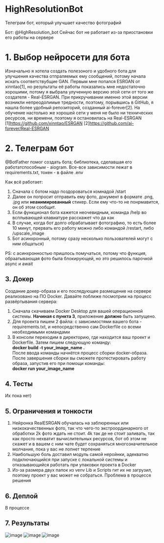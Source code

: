 # HighResolutionBot
Телеграм бот, который улучшает качество фотографий

Бот: @HighResolution_bot
Сейчас бот не работает из-за приостановки его работы на сервере 

# 1. Выбор нейросети для бота
Изначально я хотела создать полезоного и удобного бота для улучшения качества отпраляемых ему сообщений, потому начала искать соответствубщие GAN. Первым мне попался ESRGAN от xinntao[1], но результаты её работы показались мне недостаточно хорошими, потому я выбрала улученную версию этой сети от того же создателя - Real-ESRGAN. При прикручивании именно этой версии возникли непреодолимые тредности, поэтому, порывшись в GitHub, я нашла более удобный репозиторий, созданный ai-forever[2].
На обучение настолько же хорошей сети у меня не было ни технических ресурсов, ни времени, поэтому я остановилась на Real-ESRGAN
[1]https://github.com/xinntao/ESRGAN
[2]https://github.com/ai-forever/Real-ESRGAN

# 2. Телеграм бот
@BotFather помог создать бота; библиотека, сделавшая его работатспособным - aiogram.
Все-все зависимости лежат в requirements.txt, токен - в файле .env

Как всё работает:
1. Сначала с ботом надо поздороваться комнадой /start
2. Далее он попросит отправить ему фото, документ в формате .png, .jpg или **неанимированный** стикер. Если ему что-то не понрмавится, он об этом сообщит.  
3. Если функционал бота кажется неочевидным, команда /help во всплывающей клавиатуре расскажет что да как 
4. В случае, когда бот долго обрабатывает фотографию, то есть более 10 минут, прервать его работу можно либо командой /restart, либо /upscale_image
5. Бот асинхронный, потому сразу несколько пользователей могут с ним общаться)

 PS: с асинхронностью пришлось помучаться, потому что функция, обраатывающая фото была блокирующей, но это решилось парочкой async и await


 ## 3. Докер
Создание докер-образа и его последующее размещение на сервере реализовано на ПО Docker. Давайте поближе посмотрим на процесс развёртывания сервера:

1. Сначала скачиваем Docker Desktop для вашей операционной системы. **Начиная с пункта 3**, приложение **должно** быть запущено. 
2. Для проекта пишем 2 файла: с зависимостями вашего бота - requirements.txt, и непосредственно сам Dockerfile со всеми необходимыми командами
3. В консоли переходим в директорию, где находится ваш проект и Dockerfile. Затем пишем следующую команду:  
**docker build -t your_image_name .**  
После ввода команды начнётся процесс сборки docker-образа. После завершения сборки вы сможете протестировать работу образа, запустив его при помощи команды:  
**docker run your_image_name**  


## 4. Тесты
Их пока нет)


## 5. Ограничения и тонкости
1. Нейронка RealESRGAN обучалась на заблюренных или низкокачественных фото, так что чего-то экстроординарного от обработки 2k фото ждать не стоит. 4k так де не стоит заливать, так как просто нехватит вычислительных ресурсов, бот об этом не скажет и в вашем с ним чате будет сохраняться многозначительное молчание, пока у вас не лопнет терпение
2. Наибольшую боль доставил модуль самой неройнки, адекватно подключающийся при запуске с локальной системы и отказывающийся работать при упаковки проекта в Docker
3. Из-за размера двух папок из venv Lib и Scripts гит их не загрузил, поэтому проект у вас может не собраться. Проблема в процессе решения 


## 6. Деплой
В процессе


## 7. Результаты 
![image](https://github.com/AnnAnsas/HighResolutionBot/assets/106018036/1e834f9e-4ba4-499f-b6b5-0630c11a8cde)
![image](https://github.com/AnnAnsas/HighResolutionBot/assets/106018036/9837e3fe-5d6b-489b-8bc0-fdc3b2c8b06c)
![image](https://github.com/AnnAnsas/HighResolutionBot/assets/106018036/50965cff-0d0a-4187-bb47-738f9f6d93c7)




    
